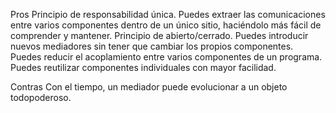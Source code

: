 Pros
Principio de responsabilidad única. Puedes extraer las comunicaciones entre varios componentes dentro de un único sitio, haciéndolo más fácil de comprender y mantener.
Principio de abierto/cerrado. Puedes introducir nuevos mediadores sin tener que cambiar los propios componentes.
Puedes reducir el acoplamiento entre varios componentes de un programa.
Puedes reutilizar componentes individuales con mayor facilidad.


Contras
Con el tiempo, un mediador puede evolucionar a un objeto todopoderoso.